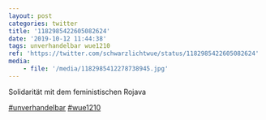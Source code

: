 ```yaml
---
layout: post
categories: twitter
title: '1182985422605082624'
date: '2019-10-12 11:44:38'
tags: unverhandelbar wue1210
ref: 'https://twitter.com/schwarzlichtwue/status/1182985422605082624'
media:
    - file: '/media/1182985412278738945.jpg'
---
```

Solidarität mit dem feministischen Rojava

[#unverhandelbar](/t/unverhandelbar) [#wue1210](/t/wue1210)  